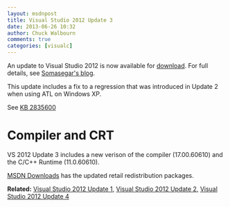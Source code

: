 ```yaml
---
layout: msdnpost
title: Visual Studio 2012 Update 3
date: 2013-06-26 10:32
author: Chuck Walbourn
comments: true
categories: [visualc]
---
```

An update to Visual Studio 2012 is now available for <a href="http://go.microsoft.com/fwlink/?LinkID=290979">download</a>.  For full details, see <a href="https://devblogs.microsoft.com/somasegar/build-2013-and-visual-studio-2013-preview/">Somasegar's blog</a>.
<!--more-->

This update includes a fix to a regression that was introduced in Update 2 when using ATL on Windows XP.

See <a href="http://support.microsoft.com/kb/2835600">KB 2835600</a>

<h1>Compiler and CRT</h1>

VS 2012 Update 3 includes a new verison of the compiler (17.00.60610) and the C/C++ Runtime (11.0.60610).

<a href="http://www.microsoft.com/en-us/download/details.aspx?id=30679">MSDN Downloads</a> has the updated retail redistribution packages.

<strong>Related:</strong> <a href="https://walbourn.github.io/visual-studio-2012-update-1/">Visual Studio 2012 Update 1</a>, <a href="https://walbourn.github.io/visual-studio-2012-update-2/">Visual Studio 2012 Update 2</a>, <a href="https://walbourn.github.io/visual-studio-2012-update-4/">Visual Studio 2012 Update 4</a>
